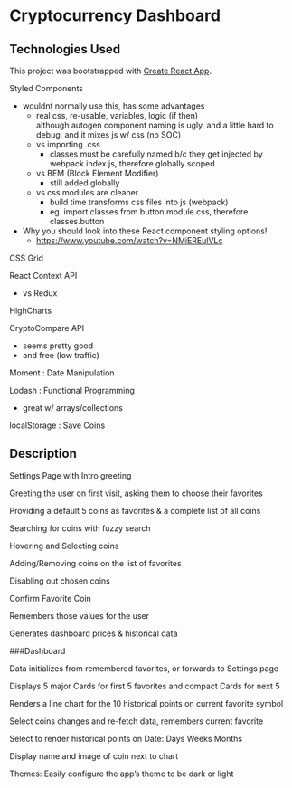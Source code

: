 # Cryptocurrency Dashboard



## Technologies Used
This project was bootstrapped with [Create React App](https://github.com/facebook/create-react-app).

Styled Components
- wouldnt normally use this, has some advantages
  - real css, re-usable, variables, logic (if then)  
    although autogen component naming is ugly, and a little hard to debug,
    and it mixes js w/ css (no SOC)
  - vs importing .css
    - classes must be carefully named b/c they get injected by webpack index.js, 
      therefore globally scoped
  - vs BEM (Block Element Modifier)
    - still added globally
  - vs css modules are cleaner
    - build time transforms css files into js (webpack)
    - eg. import classes from button.module.css, therefore classes.button 
- Why you should look into these React component styling options! 
  - https://www.youtube.com/watch?v=NMiEREulVLc

CSS Grid

React Context API
 - vs Redux

HighCharts

CryptoCompare API
 - seems pretty good
 - and free (low traffic)

Moment : Date Manipulation

Lodash : Functional Programming
 - great w/ arrays/collections

localStorage : Save Coins

## Description
Settings Page with Intro greeting

Greeting the user on first visit, asking them to choose their favorites

Providing a default 5 coins as favorites & a complete list of all coins

Searching for coins with fuzzy search

Hovering and Selecting coins

Adding/Removing coins on the list of favorites

Disabling out chosen coins

Confirm Favorite Coin

Remembers those values for the user

Generates dashboard prices & historical data

###Dashboard

Data initializes from remembered favorites, or forwards to Settings page

Displays 5 major Cards for first 5 favorites and compact Cards for next 5

Renders a line chart for the 10 historical points on current favorite symbol

Select coins changes and re-fetch data, remembers current favorite

Select to render historical points on Date: Days Weeks Months

Display name and image of coin next to chart

Themes:
Easily configure the app’s theme to be dark or light

